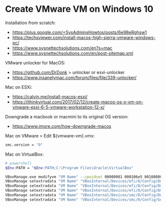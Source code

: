 # Create VMware VM on Windows 10

Installation from scratch:
- https://plus.google.com/+SysAdminsHowtos/posts/6e98eRghsw1
- https://techsviewer.com/install-macos-high-sierra-vmware-windows-pc/
- https://www.sysnettechsolutions.com/en?s=mac
- https://www.sysnettechsolutions.com/en/post-sitemap.xml

VMware unlocker for MacOS:
- https://github.com/DrDonk > unlocker or esxi-unlocker
- https://www.insanelymac.com/forum/files/file/339-unlocker/

Mac on ESXi:
- https://calvin.me/install-macos-esxi/
- https://ithinkvirtual.com/2017/02/12/create-macos-os-x-vm-on-vmware-esxi-6-5-vmware-workstation-12-x/

Downgrade a macbook or macmini to its original OS version:
- https://www.imore.com/how-downgrade-macos

Mac on VMware > Edit ${vmware-vm}.vmx:
```bash
smc.version = "0"
```

Mac on VirtualBox:
```bash
# powershell
$Env:PATH = "$Env:PATH;C:\Program Files\Oracle\VirtualBox"

VBoxManage.exe modifyvm "VM Name" --cpuidset 00000001 000106e5 00100800 0098e3fd bfebfbff
VBoxManage setextradata "VM Name" "VBoxInternal/Devices/efi/0/Config/DmiSystemProduct" "iMac11,3"
VBoxManage setextradata "VM Name" "VBoxInternal/Devices/efi/0/Config/DmiSystemVersion" "1.0"
VBoxManage setextradata "VM Name" "VBoxInternal/Devices/efi/0/Config/DmiBoardProduct" "Iloveapple"
VBoxManage setextradata "VM Name" "VBoxInternal/Devices/smc/0/Config/DeviceKey" "ourhardworkbythesewordsguardedpleasedontsteal(c)AppleComputerInc"
VBoxManage setextradata "VM Name" "VBoxInternal/Devices/smc/0/Config/GetKeyFromRealSMC" 1
```
